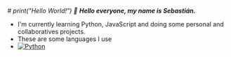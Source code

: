 <i># print("Hello World!") 👋</i>
<i><b>Hello everyone, my name is Sebastián.</b></i>
- I'm currently learning Python, JavaScript and doing some personal and collaboratives projects.
- These are some languages I use
- [![Python]()](https://github.com/Zyeho)

